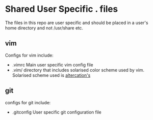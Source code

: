 Shared User Specific . files
============================
The files in this repo are user specific and should be placed in a user's home directory and not /usr/share etc.

vim
---
Configs for vim include:
-    .vimrc Main user specific vim config file
-    .vim/ directory that includes solarised color scheme used by vim. Solarised scheme used is [altercation's](https://github.com/altercation/vim-colors-solarized.git)


git
---
configs for git include:
-    .gitconfig User specific git configuration file
